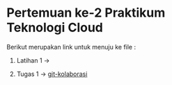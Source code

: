 # Pertemuan ke-2      Praktikum Teknologi Cloud

Berikut merupakan link untuk menuju ke file :

1. Latihan 1 -> [](https://github.com/hudaimi/tekn-cloud-computing/blob/master/minggu-02/rangkuman-saas.md)

2. Tugas 1 -> [git-kolaborasi](https://github.com/hudaimi/tekn-cloud-computing/blob/master/minggu-02/git-kolaborasi.md)